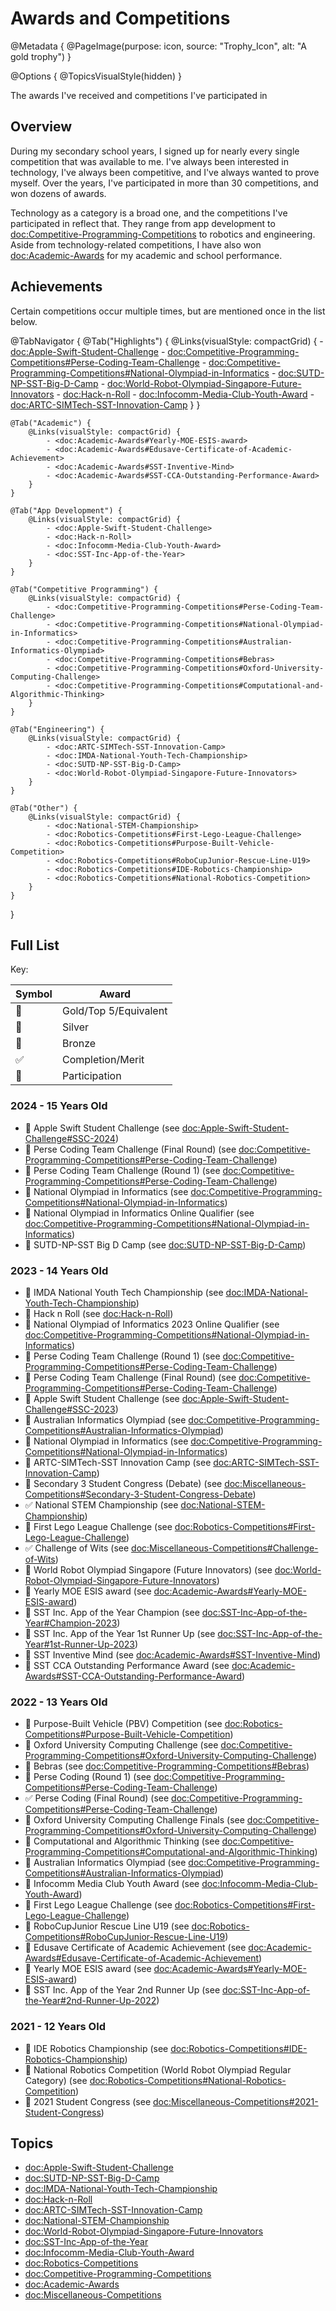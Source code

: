 #  Awards and Competitions

@Metadata {
    @PageImage(purpose: icon, source: "Trophy_Icon", alt: "A gold trophy")
}

@Options {
    @TopicsVisualStyle(hidden)
}

The awards I've received and competitions I've participated in

## Overview

During my secondary school years, I signed up for nearly every single competition that was available to me. I've always 
been interested in technology, I've always been competitive, and I've always wanted to prove myself. Over the years,
I've participated in more than 30 competitions, and won dozens of awards.

Technology as a category is a broad one, and the competitions I've participated in reflect that. They range from app 
development to <doc:Competitive-Programming-Competitions> to robotics and engineering. Aside from technology-related competitions, I have 
also won <doc:Academic-Awards> for my academic and school performance.

## Achievements

Certain competitions occur multiple times, but are mentioned once in the list below.

@TabNavigator {
    @Tab("Highlights") {
        @Links(visualStyle: compactGrid) {
            - <doc:Apple-Swift-Student-Challenge>
            - <doc:Competitive-Programming-Competitions#Perse-Coding-Team-Challenge>
            - <doc:Competitive-Programming-Competitions#National-Olympiad-in-Informatics>
            - <doc:SUTD-NP-SST-Big-D-Camp>
            - <doc:World-Robot-Olympiad-Singapore-Future-Innovators>
            - <doc:Hack-n-Roll>
            - <doc:Infocomm-Media-Club-Youth-Award>
            - <doc:ARTC-SIMTech-SST-Innovation-Camp>
        }
    }

    @Tab("Academic") {
        @Links(visualStyle: compactGrid) {
            - <doc:Academic-Awards#Yearly-MOE-ESIS-award>
            - <doc:Academic-Awards#Edusave-Certificate-of-Academic-Achievement>
            - <doc:Academic-Awards#SST-Inventive-Mind>
            - <doc:Academic-Awards#SST-CCA-Outstanding-Performance-Award>
        }
    }

    @Tab("App Development") {
        @Links(visualStyle: compactGrid) {
            - <doc:Apple-Swift-Student-Challenge>
            - <doc:Hack-n-Roll>
            - <doc:Infocomm-Media-Club-Youth-Award>
            - <doc:SST-Inc-App-of-the-Year>
        }
    }

    @Tab("Competitive Programming") {
        @Links(visualStyle: compactGrid) {
            - <doc:Competitive-Programming-Competitions#Perse-Coding-Team-Challenge>
            - <doc:Competitive-Programming-Competitions#National-Olympiad-in-Informatics>
            - <doc:Competitive-Programming-Competitions#Australian-Informatics-Olympiad>
            - <doc:Competitive-Programming-Competitions#Bebras>
            - <doc:Competitive-Programming-Competitions#Oxford-University-Computing-Challenge>
            - <doc:Competitive-Programming-Competitions#Computational-and-Algorithmic-Thinking>
        }
    }

    @Tab("Engineering") {
        @Links(visualStyle: compactGrid) {
            - <doc:ARTC-SIMTech-SST-Innovation-Camp>
            - <doc:IMDA-National-Youth-Tech-Championship>
            - <doc:SUTD-NP-SST-Big-D-Camp>
            - <doc:World-Robot-Olympiad-Singapore-Future-Innovators>
        }
    }

    @Tab("Other") {
        @Links(visualStyle: compactGrid) {
            - <doc:National-STEM-Championship>
            - <doc:Robotics-Competitions#First-Lego-League-Challenge>
            - <doc:Robotics-Competitions#Purpose-Built-Vehicle-Competition>
            - <doc:Robotics-Competitions#RoboCupJunior-Rescue-Line-U19>
            - <doc:Robotics-Competitions#IDE-Robotics-Championship>
            - <doc:Robotics-Competitions#National-Robotics-Competition>
        }
    }
}

## Full List

Key:

Symbol | Award
--- | ---
🥇 | Gold/Top 5/Equivalent
🥈 | Silver
🥉 | Bronze
✅ | Completion/Merit
🎫 | Participation

### 2024 - 15 Years Old
- 🥇 Apple Swift Student Challenge (see <doc:Apple-Swift-Student-Challenge#SSC-2024>)
- 🥇 Perse Coding Team Challenge (Final Round) (see <doc:Competitive-Programming-Competitions#Perse-Coding-Team-Challenge>)
- 🥇 Perse Coding Team Challenge (Round 1) (see <doc:Competitive-Programming-Competitions#Perse-Coding-Team-Challenge>)
- 🥉 National Olympiad in Informatics (see <doc:Competitive-Programming-Competitions#National-Olympiad-in-Informatics>)
- 🥇 National Olympiad in Informatics Online Qualifier (see <doc:Competitive-Programming-Competitions#National-Olympiad-in-Informatics>)
- 🥇 SUTD-NP-SST Big D Camp (see <doc:SUTD-NP-SST-Big-D-Camp>)

### 2023 - 14 Years Old
- 🎫 IMDA National Youth Tech Championship (see <doc:IMDA-National-Youth-Tech-Championship>)
- 🥇 Hack n Roll (see <doc:Hack-n-Roll>)
- 🥇 National Olympiad of Informatics 2023 Online Qualifier (see <doc:Competitive-Programming-Competitions#National-Olympiad-in-Informatics>)
- 🥇 Perse Coding Team Challenge (Round 1) (see <doc:Competitive-Programming-Competitions#Perse-Coding-Team-Challenge>)
- 🥇 Perse Coding Team Challenge (Final Round) (see <doc:Competitive-Programming-Competitions#Perse-Coding-Team-Challenge>)
- 🥇 Apple Swift Student Challenge (see <doc:Apple-Swift-Student-Challenge#SSC-2023>)
- 🥇 Australian Informatics Olympiad (see <doc:Competitive-Programming-Competitions#Australian-Informatics-Olympiad>)
- 🥉 National Olympiad in Informatics (see <doc:Competitive-Programming-Competitions#National-Olympiad-in-Informatics>)
- 🥇 ARTC-SIMTech-SST Innovation Camp (see <doc:ARTC-SIMTech-SST-Innovation-Camp>)
- 🎫 Secondary 3 Student Congress (Debate) (see <doc:Miscellaneous-Competitions#Secondary-3-Student-Congress-Debate>)
- ✅ National STEM Championship (see <doc:National-STEM-Championship>)
- 🎫 First Lego League Challenge (see <doc:Robotics-Competitions#First-Lego-League-Challenge>)
- ✅ Challenge of Wits (see <doc:Miscellaneous-Competitions#Challenge-of-Wits>)
- 🥇 World Robot Olympiad Singapore (Future Innovators) (see <doc:World-Robot-Olympiad-Singapore-Future-Innovators>)
- 🥇 Yearly MOE ESIS award (see <doc:Academic-Awards#Yearly-MOE-ESIS-award>)
- 🥇 SST Inc. App of the Year Champion (see <doc:SST-Inc-App-of-the-Year#Champion-2023>)
- 🥈 SST Inc. App of the Year 1st Runner Up (see <doc:SST-Inc-App-of-the-Year#1st-Runner-Up-2023>)
- 🥇 SST Inventive Mind (see <doc:Academic-Awards#SST-Inventive-Mind>)
- 🥇 SST CCA Outstanding Performance Award (see <doc:Academic-Awards#SST-CCA-Outstanding-Performance-Award>)

### 2022 - 13 Years Old
- 🎫 Purpose-Built Vehicle (PBV) Competition (see <doc:Robotics-Competitions#Purpose-Built-Vehicle-Competition>)
- 🎫 Oxford University Computing Challenge (see <doc:Competitive-Programming-Competitions#Oxford-University-Computing-Challenge>)
- 🥈 Bebras (see <doc:Competitive-Programming-Competitions#Bebras>)
- 🎫 Perse Coding (Round 1) (see <doc:Competitive-Programming-Competitions#Perse-Coding-Team-Challenge>)
- ✅ Perse Coding (Final Round) (see <doc:Competitive-Programming-Competitions#Perse-Coding-Team-Challenge>)
- 🥇 Oxford University Computing Challenge Finals (see <doc:Competitive-Programming-Competitions#Oxford-University-Computing-Challenge>)
- 🎫 Computational and Algorithmic Thinking (see <doc:Competitive-Programming-Competitions#Computational-and-Algorithmic-Thinking>)
- 🥉 Australian Informatics Olympiad (see <doc:Competitive-Programming-Competitions#Australian-Informatics-Olympiad>)
- 🥇 Infocomm Media Club Youth Award (see <doc:Infocomm-Media-Club-Youth-Award>)
- 🎫 First Lego League Challenge (see <doc:Robotics-Competitions#First-Lego-League-Challenge>)
- 🎫 RoboCupJunior Rescue Line U19 (see <doc:Robotics-Competitions#RoboCupJunior-Rescue-Line-U19>)
- 🥇 Edusave Certificate of Academic Achievement (see <doc:Academic-Awards#Edusave-Certificate-of-Academic-Achievement>)
- 🥇 Yearly MOE ESIS award (see <doc:Academic-Awards#Yearly-MOE-ESIS-award>)
- 🎫 SST Inc. App of the Year 2nd Runner Up (see <doc:SST-Inc-App-of-the-Year#2nd-Runner-Up-2022>)

### 2021 - 12 Years Old
- 🎫 IDE Robotics Championship (see <doc:Robotics-Competitions#IDE-Robotics-Championship>)
- 🎫 National Robotics Competition (World Robot Olympiad Regular Category) (see <doc:Robotics-Competitions#National-Robotics-Competition>)
- 🎫 2021 Student Congress (see <doc:Miscellaneous-Competitions#2021-Student-Congress>)

## Topics

- <doc:Apple-Swift-Student-Challenge>
- <doc:SUTD-NP-SST-Big-D-Camp>
- <doc:IMDA-National-Youth-Tech-Championship>
- <doc:Hack-n-Roll>
- <doc:ARTC-SIMTech-SST-Innovation-Camp>
- <doc:National-STEM-Championship>
- <doc:World-Robot-Olympiad-Singapore-Future-Innovators>
- <doc:SST-Inc-App-of-the-Year>
- <doc:Infocomm-Media-Club-Youth-Award>
- <doc:Robotics-Competitions>
- <doc:Competitive-Programming-Competitions>
- <doc:Academic-Awards>
- <doc:Miscellaneous-Competitions>